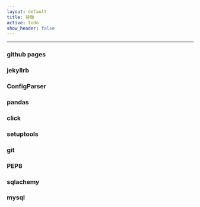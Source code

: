 ```yaml
---
layout: default
title: 待做
active: todo
show_header: false
---
```


***

### github pages

### jekyllrb

### ConfigParser

### pandas

### click

### setuptools

### git

### PEP8

### sqlachemy

### mysql

